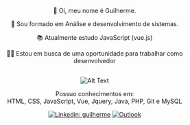 <div align='center'> 
  
👋 Oi, meu nome é Guilherme.
  
 
  
:school: Sou formado em Análise e desenvolvimento de sistemas.
  
:books: Atualmente estudo JavaScript (vue.js)

:technologist: Estou em busca de uma oportunidade para trabalhar como desenvolvedor
 ##
![Alt Text](https://gifs.eco.br/wp-content/uploads/2022/02/gifs-do-gatinho-digitando-22.gif)

  
 Possuo conhecimentos em:   
  HTML, CSS, JavaScript, Vue, Jquery, Java, PHP, Git e MySQL


[![Linkedin: guilherme](https://img.shields.io/badge/-guilherme-blue?style=flat-square&logo=Linkedin&logoColor=white&link=https://www.linkedin.com/in/guilherme-serafim/)](https://www.linkedin.com/in/guilherme-serafim/)  [![Outlook](https://img.shields.io/twitter/url?label=email&logo=microsoft-outlook&style=social&url=http%3A%2F%2Fmailto%3Aguilherme-lira%40outlook.com.br)](mailto:guilherme-lira@outlook.com.br)

</div>
  
  
  
